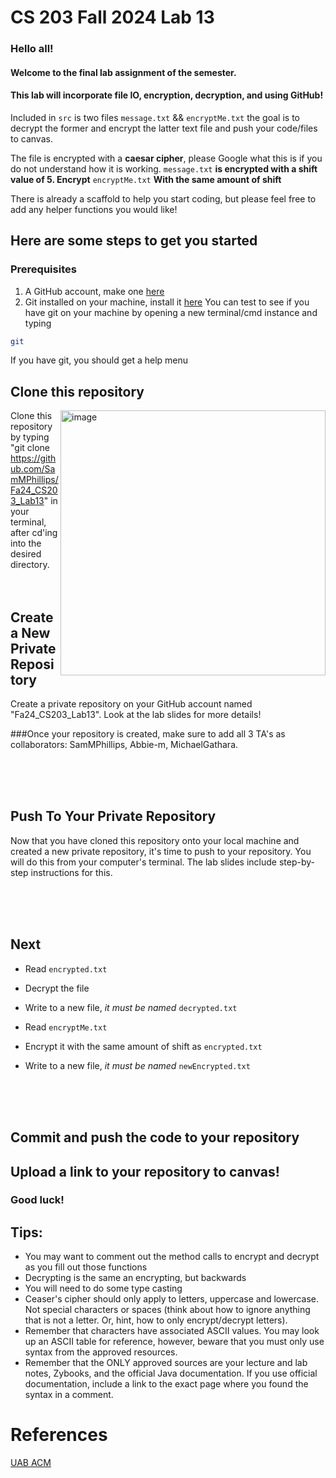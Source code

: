 # CS 203 Fall 2024 Lab 13

### Hello all!

#### Welcome to the final lab assignment of the semester.

####    This lab will incorporate file IO, encryption, decryption, and using GitHub!

Included in `src` is two files `message.txt` && `encryptMe.txt` the goal 
is to decrypt the former and encrypt the latter text file 
and push your code/files  to canvas. 

The file is encrypted with a **caesar cipher**, please Google what 
this is if you do not understand how it is working.
`message.txt` **is encrypted with a shift value of 5. Encrypt** `encryptMe.txt`
**With the same amount of shift**

There is already a scaffold to help you start coding, but please feel free
to add any helper functions you would like!

## Here are some steps to get you started
### Prerequisites
1. A GitHub account, make one [here](https://github.com)
2. Git installed on your machine, install it [here](https://git-scm.com/downloads)
You can test to see if you have git on your machine by opening a new terminal/cmd instance and typing 
```bash
git
```
If you have git, you should get a help menu

## Clone this repository
<img align="right" width="424" alt="image" src="https://github.com/user-attachments/assets/2b60ddd9-c7de-45f7-a97e-0e964dd561d6">

Clone this repository by typing "git clone https://github.com/SamMPhillips/Fa24_CS203_Lab13" in your terminal, after cd'ing into the desired directory. 
<br>
<br>
<br>



## Create a New Private Repository 
Create a private repository on your GitHub account named "Fa24_CS203_Lab13". Look at the lab slides for more details! 

###Once your repository is created, make sure to add all 3 TA's as collaborators: SamMPhillips, Abbie-m, MichaelGathara. 

<br><br><br>

## Push To Your Private Repository
Now that you have cloned this repository onto your local machine and created a new private repository, it's time to push to your repository. You will do this from your computer's terminal. The lab slides include step-by-step instructions for this. 

<br><br><br>

## Next

- Read `encrypted.txt`
- Decrypt the file
- Write to a new file, _it must be named_ `decrypted.txt`


- Read `encryptMe.txt`
- Encrypt it with the same amount of shift as `encrypted.txt`
- Write to a new file, _it must be named_ `newEncrypted.txt`

<br><br><br>

## Commit and push the code to your repository


## Upload a link to your repository to canvas!

### Good luck!

## Tips:
- You may want to comment out the method calls to encrypt and decrypt as you fill out those functions
- Decrypting is the same an encrypting, but backwards
- You will need to do some type casting
- Ceaser's cipher should only apply to letters, uppercase and lowercase. Not special characters or spaces (think about how to ignore anything that is not a letter. Or, hint, how to only encrypt/decrypt letters).
- Remember that characters have associated ASCII values. You may look up an ASCII table for reference, however, beware that you must only use syntax from the approved resources. 
- Remember that the ONLY approved sources are your lecture and lab notes, Zybooks, and the official Java documentation. If you use official documentation, include a link to the exact page where you found the syntax in a comment. 

# References

[UAB ACM](https://github.com/UABACM/first-contribution-uab)
